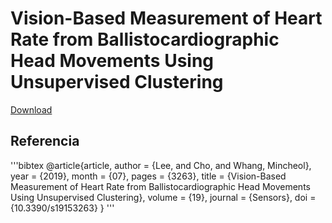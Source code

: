 # Vision-Based Measurement of Heart Rate from Ballistocardiographic Head Movements Using Unsupervised Clustering

[Download](https://www.researchgate.net/publication/334661734_Vision-Based_Measurement_of_Heart_Rate_from_Ballistocardiographic_Head_Movements_Using_Unsupervised_Clustering/fulltext/5d38fe2292851cd04684341a/Vision-Based-Measurement-of-Heart-Rate-from-Ballistocardiographic-Head-Movements-Using-Unsupervised-Clustering.pdf)


## Referencia
'''bibtex
@article{article,
    author = {Lee, and Cho, and Whang, Mincheol},
    year = {2019},
    month = {07},
    pages = {3263},
    title = {Vision-Based Measurement of Heart Rate from Ballistocardiographic Head Movements Using Unsupervised Clustering},
    volume = {19},
    journal = {Sensors},
    doi = {10.3390/s19153263}
}
'''

